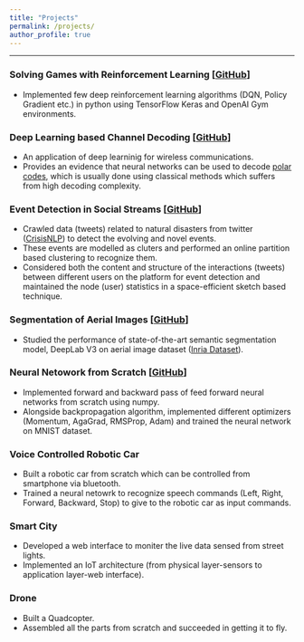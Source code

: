 ```yaml
---
title: "Projects"
permalink: /projects/
author_profile: true
---
```

<hr> 

### Solving Games with Reinforcement Learning [[GitHub](https://github.com/DheerajRacha/Reinforcement-Learning)]

* Implemented few deep reinforcement learning algorithms (DQN, Policy Gradient etc.) in python using TensorFlow Keras and OpenAI Gym environments.<br>

### Deep Learning based Channel Decoding [[GitHub](https://github.com/DheerajRacha/On-Deep-Learning-Based-Channel-Decoding)]

* An application of deep learninig for wireless communications.
* Provides an evidence that neural networks can be used to decode [polar codes](https://en.wikipedia.org/wiki/Polar_code_(coding_theory)), which is usually done using classical methods which suffers from high decoding complexity.

### Event Detection in Social Streams [[GitHub](https://github.com/DheerajRacha/Event-Detection)]

* Crawled data (tweets) related to natural disasters from twitter ([CrisisNLP](https://crisisnlp.qcri.org/crisismmd)) to detect the evolving and novel events.
* These events are modelled as cluters and performed an online partition based clustering to recognize them.
* Considered both the content and structure of the interactions (tweets) between different users on the platform for event detection and maintained the node (user) statistics in a space-efficient sketch based technique.

### Segmentation of Aerial Images [[GitHub](https://github.com/DheerajRacha/Image-Segmentation)]
* Studied the performance of state-of-the-art semantic segmentation model, DeepLab V3 on aerial image dataset ([Inria Dataset](https://project.inria.fr/aerialimagelabeling/)).

### Neural Netowork from Scratch [[GitHub](https://github.com/DheerajRacha/NeuralNets_Numpy)]
* Implemented forward and backward pass of feed forward neural networks from scratch using numpy.
* Alongside backpropagation algorithm, implemented different optimizers (Momentum, AgaGrad, RMSProp, Adam) and trained the neural network on MNIST dataset.

### Voice Controlled Robotic Car
* Built a robotic car from scratch which can be controlled from smartphone via bluetooth.
* Trained a neural netowrk to recognize speech commands (Left, Right, Forward, Backward, Stop) to give to the robotic car as input commands.

### Smart City
* Developed a web interface to moniter the live data sensed from street lights.
* Implemented an IoT architecture (from physical layer-sensors to application layer-web interface).

### Drone
* Built a Quadcopter.
* Assembled all the parts from scratch and succeeded in getting it to fly.
